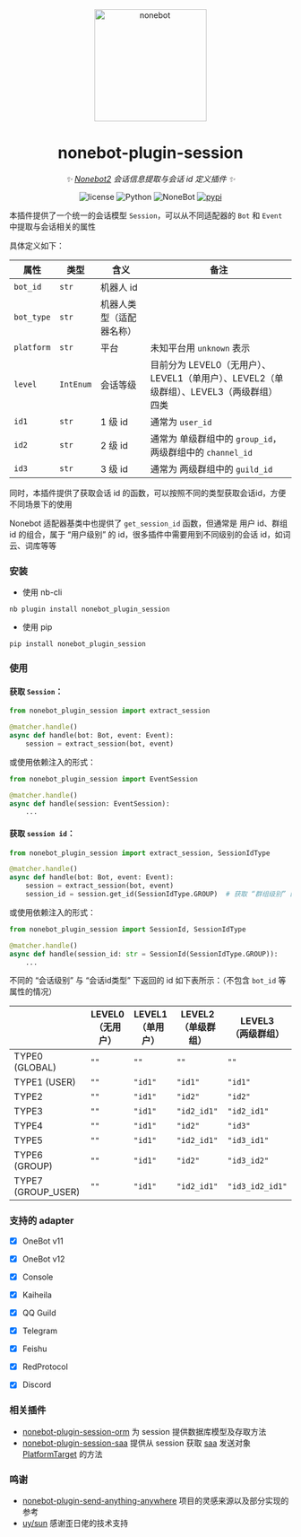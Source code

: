 <div align="center">

  <a href="https://nonebot.dev/">
    <img src="https://nonebot.dev/logo.png" width="200" height="200" alt="nonebot">
  </a>

# nonebot-plugin-session

_✨ [Nonebot2](https://github.com/nonebot/nonebot2) 会话信息提取与会话 id 定义插件 ✨_

<p align="center">
  <img src="https://img.shields.io/github/license/noneplugin/nonebot-plugin-session" alt="license">
  <img src="https://img.shields.io/badge/python-3.8+-blue.svg" alt="Python">
  <img src="https://img.shields.io/badge/nonebot-2.0.0+-red.svg" alt="NoneBot">
  <a href="https://pypi.org/project/nonebot-plugin-session">
    <img src="https://badgen.net/pypi/v/nonebot-plugin-session" alt="pypi">
  </a>
</p>

</div>


本插件提供了一个统一的会话模型 `Session`，可以从不同适配器的 `Bot` 和 `Event` 中提取与会话相关的属性

具体定义如下：

| 属性 | 类型 |含义 | 备注 |
| --- | --- | --- | --- |
| `bot_id` | `str` | 机器人 id |  |
| `bot_type` | `str` | 机器人类型（适配器名称） |  |
| `platform` | `str` | 平台 | 未知平台用 `unknown` 表示 |
| `level` | `IntEnum` | 会话等级 | 目前分为 LEVEL0（无用户）、LEVEL1（单用户）、LEVEL2（单级群组）、LEVEL3（两级群组） 四类 |
| `id1` | `str` | 1 级 id | 通常为 `user_id` |
| `id2` | `str` | 2 级 id | 通常为 单级群组中的 `group_id`，两级群组中的 `channel_id` |
| `id3` | `str` | 3 级 id | 通常为 两级群组中的 `guild_id` |


同时，本插件提供了获取会话 id 的函数，可以按照不同的类型获取会话id，方便不同场景下的使用

Nonebot 适配器基类中也提供了 `get_session_id` 函数，但通常是 用户 id、群组 id 的组合，属于 “用户级别” 的 id，很多插件中需要用到不同级别的会话 id，如词云、词库等等


### 安装

- 使用 nb-cli

```
nb plugin install nonebot_plugin_session
```

- 使用 pip

```
pip install nonebot_plugin_session
```

### 使用


#### 获取 `Session`：

```python
from nonebot_plugin_session import extract_session

@matcher.handle()
async def handle(bot: Bot, event: Event):
    session = extract_session(bot, event)
```

或使用依赖注入的形式：

```python
from nonebot_plugin_session import EventSession

@matcher.handle()
async def handle(session: EventSession):
    ...
```


#### 获取 `session id`：

```python
from nonebot_plugin_session import extract_session, SessionIdType

@matcher.handle()
async def handle(bot: Bot, event: Event):
    session = extract_session(bot, event)
    session_id = session.get_id(SessionIdType.GROUP)  # 获取 “群组级别” 的 session id
```

或使用依赖注入的形式：

```python
from nonebot_plugin_session import SessionId, SessionIdType

@matcher.handle()
async def handle(session_id: str = SessionId(SessionIdType.GROUP)):
    ...
```


不同的 “会话级别” 与 “会话id类型” 下返回的 id 如下表所示：（不包含 `bot_id` 等属性的情况）

| | LEVEL0<br>（无用户） | LEVEL1<br>（单用户） | LEVEL2<br>（单级群组） | LEVEL3<br>（两级群组） | 
| --- | --- | --- | --- | --- |
| TYPE0 (GLOBAL) | `""` | `""` | `""` | `""` |
| TYPE1 (USER) | `""` | `"id1"` | `"id1"` | `"id1"` |
| TYPE2 | `""` | `"id1"` | `"id2"` | `"id2"` |
| TYPE3 | `""` | `"id1"` | `"id2_id1"` | `"id2_id1"` |
| TYPE4 | `""` | `"id1"` | `"id2"` | `"id3"` |
| TYPE5 | `""` | `"id1"` | `"id2_id1"` | `"id3_id1"` |
| TYPE6 (GROUP) | `""` | `"id1"` | `"id2"` | `"id3_id2"` |
| TYPE7 (GROUP_USER) | `""` | `"id1"` | `"id2_id1"` | `"id3_id2_id1"` |


### 支持的 adapter

- [x] OneBot v11
- [x] OneBot v12
- [x] Console
- [x] Kaiheila
- [x] QQ Guild
- [x] Telegram
- [x] Feishu
- [x] RedProtocol
- [x] Discord


### 相关插件

- [nonebot-plugin-session-orm](https://github.com/noneplugin/nonebot-plugin-session-orm) 为 session 提供数据库模型及存取方法
- [nonebot-plugin-session-saa](https://github.com/noneplugin/nonebot-plugin-session-saa) 提供从 session 获取 [saa](https://github.com/MountainDash/nonebot-plugin-send-anything-anywhere) 发送对象 [PlatformTarget](https://github.com/MountainDash/nonebot-plugin-send-anything-anywhere/blob/main/nonebot_plugin_saa/utils/platform_send_target.py) 的方法


### 鸣谢

- [nonebot-plugin-send-anything-anywhere](https://github.com/felinae98/nonebot-plugin-send-anything-anywhere) 项目的灵感来源以及部分实现的参考
- [uy/sun](https://github.com/he0119) 感谢歪日佬的技术支持
